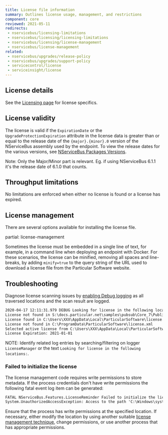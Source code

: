 ```yaml
---
title: License file information
summary: Outlines license usage, management, and restrictions
component: core
reviewed: 2021-05-11
redirects:
 - nservicebus/licensing-limitations
 - nservicebus/licensing/licensing-limitations
 - nservicebus/licensing/license-management
 - nservicebus/license-management
related:
 - nservicebus/upgrades/release-policy
 - nservicebus/upgrades/support-policy
 - servicecontrol/license
 - serviceinsight/license
---
```


## License details

See the [Licensing page](https://particular.net/licensing) for license specifics.

## License validity

The license is valid if the `ExpirationDate` or the `UpgradeProtectionExpiration` attribute in the license data is greater than or equal to the release date of the `{major}.{minor}.0` version of the NServiceBus assembly used by the endpoint. To view the release dates for the various versions, see [NServiceBus Packages Versions](/nservicebus/upgrades/all-versions.md).

Note: Only the Major/Minor part is relevant. Eg. if using NServiceBus 6.1.1 it's the release date of 6.1.0 that counts.

## Throughput limitations

No limitations are enforced when either no license is found or a license has expired.

## License management

There are several options available for installing the license file.

partial: license-management

Sometimes the license must be embedded in a single line of text, for example, in a command line when deploying an endpoint with Docker. For these scenarios, the license can be minified, removing all spaces and line-breaks, by adding `minify=true` to the query string of the URL used to download a license file from the Particular Software website.

## Troubleshooting

Diagnose license scanning issues by [enabling Debug logging](/nservicebus/logging/#default-logging-changing-the-defaults-changing-the-logging-level) as all traversed locations and the scan result are logged.

```txt
2020-04-17 12:11:31.979 DEBUG Looking for license in the following locations:
License not found in S:\docs.particular.net\samples\pubsub\Core_7\Publisher\bin\Debug\net5.0\license.xml
License found in C:\Users\XXX\AppData\Local\ParticularSoftware\license.xml
License not found in C:\ProgramData\ParticularSoftware\license.xml
Selected active license from C:\Users\XXX\AppData\Local\ParticularSoftware\license.xml
License Expiration: 2021-01-01
```

NOTE: Identify related log entries by searching/filtering on logger `LicenseManager` or the text `Looking for license in the following locations:`.

### Failed to initialize the license

The license management code requires write permissions to store metadata. If the process credentials don't have write permissions the following fatal event log item can be generated:

```txt
FATAL NServiceBus.Features.LicenseReminder Failed to initialize the license
System.UnauthorizedAccessException: Access to the path 'C:\Windows\system32\config\systemprofile' is denied.
```

Ensure that the process has write permissions at the specified location. If necessary, either modify the location by using another suitable [license management technique](/nservicebus/licensing/#license-management), change permissions, or use another process that has appropriate permissions.
